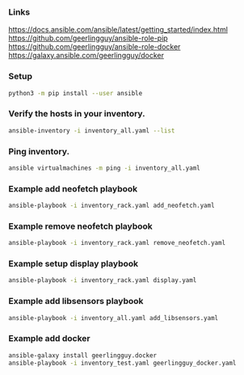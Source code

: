 ### Links
https://docs.ansible.com/ansible/latest/getting_started/index.html
https://github.com/geerlingguy/ansible-role-pip
https://github.com/geerlingguy/ansible-role-docker
https://galaxy.ansible.com/geerlingguy/docker

### Setup
```bash
python3 -m pip install --user ansible
```

### Verify the hosts in your inventory.
```bash
ansible-inventory -i inventory_all.yaml --list
```

### Ping inventory.
```bash
ansible virtualmachines -m ping -i inventory_all.yaml
```

### Example add neofetch playbook
```bash
ansible-playbook -i inventory_rack.yaml add_neofetch.yaml
```

### Example remove neofetch playbook
```bash
ansible-playbook -i inventory_rack.yaml remove_neofetch.yaml
```

### Example setup display playbook
```bash
ansible-playbook -i inventory_rack.yaml display.yaml
```

### Example add libsensors playbook
```bash
ansible-playbook -i inventory_all.yaml add_libsensors.yaml
```

### Example add docker
```bash
ansible-galaxy install geerlingguy.docker
ansible-playbook -i inventory_test.yaml geerlingguy_docker.yaml
```